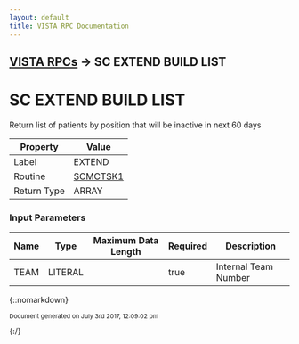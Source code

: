 ```yaml
---
layout: default
title: VISTA RPC Documentation
---
```


## [VISTA RPCs](TableOfContents) &#8594; SC EXTEND BUILD LIST
# SC EXTEND BUILD LIST

Return list of patients by position that will be inactive in next 60 days

Property | Value
--- | ---
Label | EXTEND
Routine | [SCMCTSK1](http://code.osehra.org/dox/Routine_SCMCTSK1_source.html)
Return Type | ARRAY


### Input Parameters

Name | Type | Maximum Data Length | Required | Description
--- | --- | --- | --- | ---
TEAM | LITERAL |  | true | Internal Team Number



{::nomarkdown} <br/><p style="font-size: 11px">Document generated on July 3rd 2017, 12:09:02 pm</p>{:/}
